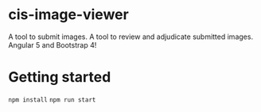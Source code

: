 
# cis-image-viewer

A tool to submit images. A tool to review and adjudicate submitted images. Angular 5 and Bootstrap 4!


# Getting started

```npm install```
```npm run start```